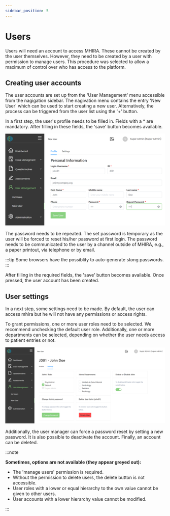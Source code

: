 ```yaml
---
sidebar_position: 5
---
```


# Users

Users will need an account to access MHIRA. 
These cannot be created by the user themselves. However, they need to be created by a user with permission to manage users. 
This procedure was selected to allow a maximum of control over who has access to the platform. 

## Creating user accounts
The user accounts are set up from the 'User Management' menu accessible from the nagigation sidebar. 
The nagivation menu contains the entry 'New User' which can be used to start creating a new user. 
Alternatively, the process can be triggered from the user list using the '+' button. 


In a first step, the user's profile needs to be filled in. 
Fields with a * are mandatory. 
After filling in these fields, the 'save' button becomes available. 


![create_user_1](./img/create_user1.png "create_user_1")

The password needs to be repeated. The set password is temporary as the user will be forced to reset his/her password at first login.
The password needs to be communicated to the user by a channel outside of MHIRA, e.g., a paper printout, via telephone or by email. 

:::tip
Some browsers have the possiblity to auto-generate stong passwords. 
:::


After filling in the required fields, the 'save' button becomes available. Once pressed, the user account has been created. 

## User settings

In a next step, some settings need to be made. 
By default, the user can access mhira but he will not have any permissions or access rights.

To grant permissions, one or more user roles need to be selected. We recommend unchecking the default user role.
Additionally, one or more departments can be selected, depending on whether the user needs access to patient entries or not.  

![create_user_2](./img/create_user2.png "create_user_2")

Additionally, the user manager can force a password reset by setting a new password. 
It is also possible to deactivate the account.
Finally, an account can be deleted. 

:::note

**Sometimes, options are not available (they appear greyed out):**
- The 'manage users' permission is required. 
- Without the permission to delete users, the delete button is not accessible. 
- User roles with a lower or equal hierarchy to the own value cannot be given to other users.
- User accounts with a lower hierarchy value cannot be modified. 

:::

